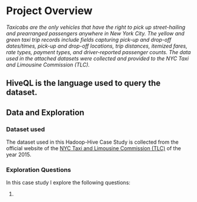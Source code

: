 # Project Overview
 
 *Taxicabs are the only vehicles that have the right to pick up street-hailing and prearranged passengers anywhere in New York City. The yellow and green taxi trip records include fields capturing pick-up and drop-off dates/times, pick-up and drop-off locations, trip distances, itemized fares, rate types, payment types, and driver-reported passenger counts. The data used in the attached datasets were collected and provided to the NYC Taxi and Limousine Commission (TLC).*
 
## HiveQL is the language used to query the dataset. 
 
## Data and Exploration

### Dataset used <br />

The dataset used in this Hadoop-Hive Case Study is collected from the official website of the [NYC Taxi and Limousine Commission (TLC)](https://www1.nyc.gov/site/tlc/about/tlc-trip-record-data.page) of the year 2015.

### Exploration Questions <br />
 
In this case study I explore the following questions:
 
1. 
 
 
 
 
 
 
 
 
 
